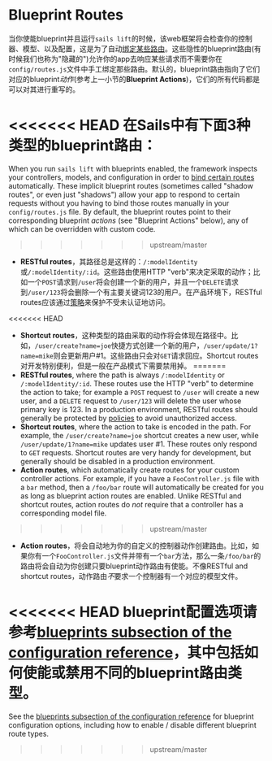 # Blueprint Routes
当你使能blueprint并且运行`sails lift`的时候，该web框架将会检查你的控制器、模型、以及配置，这是为了自动[绑定某些路由](http://sailsjs.org/documentation/concepts/Routes)。这些隐性的blueprint路由(有时候我们也称为"隐藏的")允许你的app去响应某些请求而不需要你在`config/routes.js`文件中手工绑定那些路由。默认的，blueprint路由指向了它们对应的blueprint*动作*(参考上一小节的**Blueprint Actions**)，它们的所有代码都是可以对其进行重写的。

<<<<<<< HEAD
在Sails中有下面3种类型的blueprint路由：
=======
When you run `sails lift` with blueprints enabled, the framework inspects your controllers, models, and configuration in order to [bind certain routes](http://sailsjs.com/documentation/concepts/Routes) automatically. These implicit blueprint routes (sometimes called "shadow routes", or even just "shadows") allow your app to respond to certain requests without you having to bind those routes manually in your `config/routes.js` file.  By default, the blueprint routes point to their corresponding blueprint *actions* (see "Blueprint Actions" below), any of which can be overridden with custom code.
>>>>>>> upstream/master

+ **RESTful routes**，其路径总是这样的：`/:modelIdentity`或`/:modelIdentity/:id`。这些路由使用HTTP "verb"来决定采取的动作；比如一个`POST`请求到`/user`将会创建一个新的用户，并且一个`DELETE`请求到`/user/123`将会删除一个有主要关键词123的用户。在产品环境下，RESTful routes应该通过[策略](http://sailsjs.org/documentation/concepts/Policies)来保护不受未认证地访问。

<<<<<<< HEAD
+ **Shortcut routes**，这种类型的路由采取的动作将会体现在路径中。比如，`/user/create?name=joe`快捷方式创建一个新的用户，`/user/update/1?name=mike`则会更新用户#1。这些路由只会对`GET`请求回应。Shortcut routes对开发特别便利，但是一般在产品模式下需要禁用掉。
=======
+ **RESTful routes**, where the path is always `/:modelIdentity` or `/:modelIdentity/:id`.  These routes use the HTTP "verb" to determine the action to take; for example a `POST` request to `/user` will create a new user, and a `DELETE` request to `/user/123` will delete the user whose primary key is 123.  In a production environment, RESTful routes should generally be protected by [policies](http://sailsjs.com/documentation/concepts/Policies) to avoid unauthorized access.
+ **Shortcut routes**, where the action to take is encoded in the path.  For example, the `/user/create?name=joe` shortcut creates a new user, while `/user/update/1?name=mike` updates user #1. These routes only respond to `GET` requests.  Shortcut routes are very handy for development, but generally should be disabled in a production environment.
+ **Action routes**, which automatically create routes for your custom controller actions.  For example, if you have a `FooController.js` file with a `bar` method, then a `/foo/bar` route will automatically be created for you as long as blueprint action routes are enabled.  Unlike RESTful and shortcut routes, action routes do *not* require that a controller has a corresponding model file.
>>>>>>> upstream/master

+ **Action routes**，将会自动地为你的自定义的控制器动作创建路由。比如，如果你有一个`FooController.js`文件并带有一个`bar`方法，那么一条`/foo/bar`的路由将会自动为你创建只要blueprint动作路由有使能。不像RESTful and shortcut routes，动作路由*不*要求一个控制器有一个对应的模型文件。

<<<<<<< HEAD
blueprint配置选项请参考[blueprints subsection of the configuration reference](http://sailsjs.org/documentation/reference/sails.config/sails.config.blueprints.html)，其中包括如何使能或禁用不同的blueprint路由类型。
=======
See the [blueprints subsection of the configuration reference](http://sailsjs.com/documentation/reference/sails.config/sails.config.blueprints.html) for blueprint configuration options, including how to enable / disable different blueprint route types.
>>>>>>> upstream/master

<docmeta name="displayName" value="Blueprint Routes">
